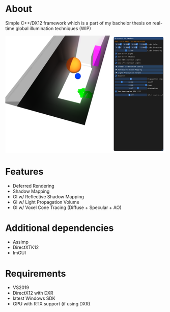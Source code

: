 # About
Simple C++/DX12 framework which is a part of my bachelor thesis on real-time global illumination techniques
(WIP)

![picture](screenshots/lpv.png)

# Features
- Deferred Rendering
- Shadow Mapping
- GI w/ Reflective Shadow Mapping
- GI w/ Light Propagation Volume
- GI w/ Voxel Cone Tracing (Diffuse + Specular + AO)

# Additional dependencies
- Assimp
- DirectXTK12
- ImGUI

# Requirements
- VS2019
- DirectX12 with DXR
- latest Windows SDK
- GPU with RTX support (if using DXR)
